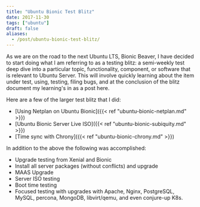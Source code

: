 ```yaml
---
title: "Ubuntu Bionic Test Blitz"
date: 2017-11-30
tags: ["ubuntu"]
draft: false
aliases:
  - /post/ubuntu-bionic-test-blitz/
---
```


As we are on the road to the next Ubuntu LTS, Bionic Beaver, I have decided to start doing what I am referring to as a testing blitz: a semi-weekly test deep dive into a particular topic, functionality, component, or software that is relevant to Ubuntu Server. This will involve quickly learning about the item under test, using, testing, filing bugs, and at the conclusion of the blitz document my learning's in as a post here.

Here are a few of the larger test blitz that I did:

* [Using Netplan on Ubuntu Bionic]({{< ref "ubuntu-bionic-netplan.md" >}})
* [Ubuntu Bionic Server Live ISO]({{< ref "ubuntu-bionic-subiquity.md" >}})
* [Time sync with Chrony]({{< ref "ubuntu-bionic-chrony.md" >}})

In addition to the above the following was accomplished:

* Upgrade testing from Xenial and Bionic
* Install all server packages (without conflicts) and upgrade
* MAAS Upgrade
* Server ISO testing
* Boot time testing
* Focused testing with upgrades with Apache, Nginx, PostgreSQL, MySQL, percona, MongoDB, libvirt/qemu, and even conjure-up K8s.
